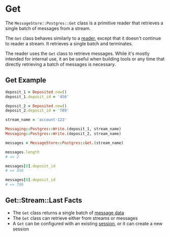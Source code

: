 # Get

The `MessageStore::Postgres::Get` class is a primitive reader that retrieves a single batch of messages from a stream.

The `Get` class behaves similarly to a [reader](./), except that it doesn't continue to reader a stream. It retrieves a single batch and terminates.

The reader uses the `Get` class to retrieve messages. While it's mostly intended for internal use, it an be useful when building tools or any time that directly retrieving a batch of messages is necessary.

## Get Example

``` ruby
deposit_1 = Deposited.new()
deposit_1.deposit_id = '456'

deposit_2 = Deposited.new()
deposit_2.deposit_id = '789'

stream_name = 'account-123'

Messaging::Postgres::Write.(deposit_1, stream_name)
Messaging::Postgres::Write.(deposit_2, stream_name)

messages = MessageStore::Postgres::Get.(stream_name)

messages.length
# => 2

messages[0].deposit_id
# => 456

messages[0].deposit_id
# => 786
```

## Get::Stream::Last Facts

- The `Get` class returns a single batch of [message data](/user-guide/messages-and-message-data/message-data.md)
- The `Get` class can retrieve either from streams or messages
- A `Get` can be configured with an existing [session](./session.md), or it can create a new session
